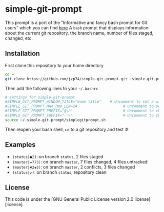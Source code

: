 # simple-git-prompt
This prompt is a port of the "Informative and fancy bash prompt for Git users" which you can find [here](https://github.com/magicmonty/bash-git-prompt)
A ``bash`` prompt that displays information about the current git repository, the branch name, number of files staged, changed, etc.
## Installation
First clone this repository to your home directory
```bash
cd ~
git clone https://github.com/jzp74/simple-git-prompt.git .simple-git-prompt
```
Then add the following lines to your ```~/.bashrc```
```bash
# settings for simple-git-prompt
#SIMPLE_GIT_PROMPT_WINDOW_TITLE="Some title"	# Uncomment to set a window title
#SIMPLE_GIT_PROMPT_MAX_PWD_LEN=24				      # Uncomment to set a maximum length of current path (PWD). Use 0 to not display $PWD at all
#SIMPLE_GIT_PROMPT_PREFIX="@\h"					      # Uncomment to change the standard prefix of this prompt
#SIMPLE_GIT_PROMPT_SUFFIX="-->"					      # Uncomment to change the standard postfix of this prompt
source ~/.simple-git-prompt/simplegitprompt.sh
```
Then reopen your bash shell, ```cd``` to a git repository and test it!

## Examples
* ``(status|●2)``: on branch ``status``, 2 files staged
* ``(master|✚7?3)``: on branch ``master``, 7 files changed, 4 files untracked
* ``(master|✖2✚3)``: on branch ``master``, 2 conflicts, 3 files changed
* ``(status|✔)``: on branch ``status``, repository clean
## License
This code is under the [GNU General Public License version 2.0 license][license].
